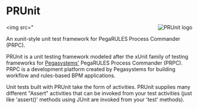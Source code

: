 # PRUnit

<img src="<img src="https://github.com/downloads/evanspa/PRUnit/prunit-logo.jpg" alt="PRUnit logo" align="right" />

An xunit-style unit test framework for PegaRULES Process Commander (PRPC).

PRUnit is a unit testing framework modeled after the xUnit family of testing frameworks for [Pegasystems'](http://www.pega.com) PegaRULES Process Commander (PRPC). PRPC is a development platform created by Pegasystems for building workflow and rules-based BPM applications.

Unit tests built with PRUnit take the form of activities. PRUnit supplies many different "Assert" activities that can be invoked from your test activities (just like 'assert()' methods using JUnit are invoked from your 'test' methods).
